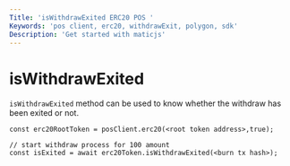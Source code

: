 ```yaml
---
Title: 'isWithdrawExited ERC20 POS '
Keywords: 'pos client, erc20, withdrawExit, polygon, sdk'
Description: 'Get started with maticjs'
---
```


# isWithdrawExited

`isWithdrawExited` method can be used to know whether the withdraw has been exited or not.

```
const erc20RootToken = posClient.erc20(<root token address>,true);

// start withdraw process for 100 amount
const isExited = await erc20Token.isWithdrawExited(<burn tx hash>);
```
